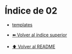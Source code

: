 # Índice de 02

- [templates](./templates/Index.md)


- [⬅️ Volver al índice superior](../Index.md)
- [⬆️ Volver al README](/README.md)
